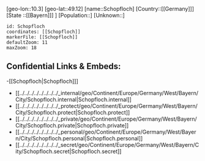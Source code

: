 ﻿---
location: [49.12,10.3]
mapzoom: [7,12] 
mapmarker: city 
type: City
tags:
- geo/City


SpocWebEntityId: 34066
isDeleted: false
confidential: public

---
[geo-lon::10.3]
[geo-lat::49.12]
[name::Schopfloch]
[Country::[[Germany]]]
[State ::[[Bayern]]] ]
[Population::]
[Unknown::]


```leaflet
id: Schopfloch
coordinates: [[Schopfloch]]
markerFile: [[Schopfloch]]
defaultZoom: 11 
maxZoom: 18
```


## Confidential Links & Embeds: 
-[[Schopfloch|Schopfloch]]] 
- [[../../../../../../../../_internal/geo/Continent/Europe/Germany/West/Bayern/City/Schopfloch.internal|Schopfloch.internal]] 
- [[../../../../../../../../_protect/geo/Continent/Europe/Germany/West/Bayern/City/Schopfloch.protect|Schopfloch.protect]] 
- [[../../../../../../../../_private/geo/Continent/Europe/Germany/West/Bayern/City/Schopfloch.private|Schopfloch.private]] 
- [[../../../../../../../../_personal/geo/Continent/Europe/Germany/West/Bayern/City/Schopfloch.personal|Schopfloch.personal]] 
- [[../../../../../../../../_secret/geo/Continent/Europe/Germany/West/Bayern/City/Schopfloch.secret|Schopfloch.secret]] 
